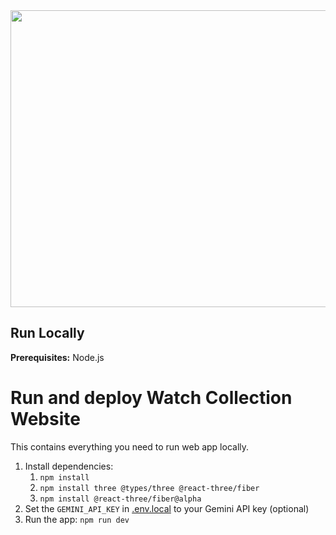 <div align="center">
<img width="1200" height="475" alt="GHBanner" src="https://github.com/user-attachments/assets/0aa67016-6eaf-458a-adb2-6e31a0763ed6" />
</div>

## Run Locally

**Prerequisites:**  Node.js


# Run and deploy Watch Collection Website

This contains everything you need to run web app locally.

1. Install dependencies:
   1. `npm install`
   2. `npm install three @types/three @react-three/fiber`
   3. `npm install @react-three/fiber@alpha`
2. Set the `GEMINI_API_KEY` in [.env.local](.env.local) to your Gemini API key (optional)
3. Run the app:
   `npm run dev`

